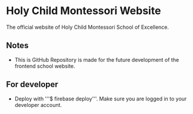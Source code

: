 # Holy Child Montessori Website
The official website of Holy Child Montessori School of Excellence.

## Notes
- This is GitHub Repository is made for the future development of the frontend school website.

## For developer
- Deploy with '''$ firebase deploy'''. Make sure you are logged in to your developer account.